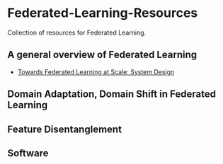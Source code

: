 # Federated-Learning-Resources

Collection of resources for Federated Learning.

## A general overview of Federated Learning

* [Towards Federated Learning at Scale: System Design](https://arxiv.org/pdf/1902.01046.pdf)


## Domain Adaptation, Domain Shift in Federated Learning

## Feature Disentanglement

## Software
